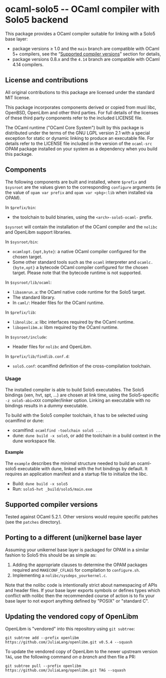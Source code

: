 # ocaml-solo5 -- OCaml compiler with Solo5 backend

This package provides a OCaml compiler suitable for linking with a
Solo5 base layer:

- package versions ≥ 1.0 and the `main` branch are compatible with OCaml 5+
  compilers, see the “[Supported compiler versions]” section for details,
- package versions 0.8.x and the `4.14` branch are compatible with OCaml 4.14
  compilers.

[Supported compiler versions]: #supported-compiler-versions

## License and contributions

All original contributions to this package are licensed under the standard MIT
license.

This package incorporates components derived or copied from musl libc, OpenBSD,
OpenLibm and other third parties. For full details of the licenses of these
third party components refer to the included LICENSE file.

The OCaml runtime ("OCaml Core System") built by this package is distributed
under the terms of the GNU LGPL version 2.1 with a special exception for static
or dynamic linking to produce an executable file. For details refer to the
LICENSE file included in the version of the `ocaml-src` OPAM package installed
on your system as a dependency when you build this package.

## Components

The following components are built and installed, where `$prefix` and `$sysroot`
are the values given to the corresponding `configure` arguments (ie the value of
`opam var prefix` and `opam var <pkg>:lib` when installed via OPAM).

In `$prefix/bin`:

- the toolchain to build binaries, using the `<arch>-solo5-ocaml-` prefix.

`$sysroot` will contain the installation of the OCaml compiler and the `nolibc`
and OpenLibm support libraries.

In `$sysroot/bin`:
- `ocamlopt.{opt,byte}`: a native OCaml compiler configured for the chosen
  target.
- Some other standard tools such as the `ocaml` interpreter and
  `ocamlc.{byte,opt}` a bytecode OCaml compiler configured for the chosen
  target. Please note that the bytecode runtime is not supported.

In `$sysroot/lib/ocaml`:
- `libasmrun.a`: the OCaml native code runtime for the Solo5 target.
- The standard library.
- In `caml/`: Header files for the OCaml runtime.

In `$prefix/lib`:

- `libnolibc.a`: libc interfaces required by the OCaml runtime.
- `libopenlibm.a`: libm required by the OCaml runtime.

In `$sysroot/include`:

- Header files for `nolibc` and OpenLibm.

In `$prefix/lib/findlib.conf.d`:

- `solo5.conf`: ocamlfind definition of the cross-compilation toolchain.

### Usage

The installed compiler is able to build Solo5 executables. The Solo5 bindings
(xen, hvt, spt, ...) are chosen at link time, using the Solo5-specific
`-z solo5-abi=XXX` compiler/linker option. Linking an executable with no
bindings results in a _dummy_ executable.

To build with the Solo5 compiler toolchain, it has to be selected using
ocamlfind or dune:
- ocamlfind: `ocamlfind -toolchain solo5 ...`
- dune: `dune build -x solo5`, or add the toolchain in a build context
  in the dune workspace file.

#### Example

The `example` describes the minimal structure needed to build an ocaml-solo5
executable with dune, linked with the hvt bindings by default. It requires an
application manifest and a startup file to initialize the libc.

- Build: `dune build -x solo5`
- Run: `solo5-hvt _build/solo5/main.exe`

## Supported compiler versions

Tested against OCaml 5.2.1. Other versions would require specific patches (see
the `patches` directory).

## Porting to a different (uni)kernel base layer

Assuming your unikernel base layer is packaged for OPAM in a similar
fashion to Solo5 this should be as simple as:

1. Adding the appropriate clauses to determine the OPAM packages required
   and `MAKECONF_CFLAGS` for compilation to `configure.sh`.
2. Implementing a `nolibc/sysdeps_yourkernel.c`.

Note that the nolibc code is intentionally strict about namespacing of APIs
and header files. If your base layer exports symbols or defines types which
conflict with nolibc then the recommended course of action is to fix your
base layer to not export anything defined by "POSIX" or "standard C".

## Updating the vendored copy of OpenLibm

OpenLibm is "vendored" into this repository using `git subtree`:

    git subtree add --prefix openlibm https://github.com/JuliaLang/openlibm.git v0.5.4 --squash

To update the vendored copy of OpenLibm to the newer upstream version `TAG`,
use the following command _on a branch_ and then file a PR:

    git subtree pull --prefix openlibm https://github.com/JuliaLang/openlibm.git TAG --squash

